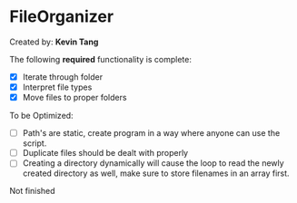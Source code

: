 # FileOrganizer

Created by: **Kevin Tang**

The following **required** functionality is complete:

* [x] Iterate through folder
* [x] Interpret file types
* [x] Move files to proper folders

To be Optimized:

* [ ] Path's are static, create program in a way where anyone can use the script.
* [ ] Duplicate files should be dealt with properly 
* [ ] Creating a directory dynamically will cause the loop to read the newly created directory as well, make sure to store filenames in an array first.

Not finished
